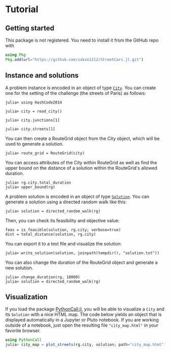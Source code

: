 # Tutorial

## Getting started

This package is not registered.
You need to install it from the GitHub repo with

```julia
using Pkg
Pkg.add(url="https://github.com/zakzo1212/StreetCars.jl.git")
```

## Instance and solutions

A problem instance is encoded in an object of type [`City`](@ref).
You can create one for the setting of the challenge (the streets of Paris) as follows:

```jldoctest tuto
julia> using HashCode2014

julia> city = read_city()

julia> city.junctions[1]

julia> city.streets[1]
```

You can then create a RouteGrid object from the City object, which will be used to generate a solution.

```jldoctest tuto
julia> route_grid = RouteGrid(city)
```

You can access attributes of the City within RouteGrid as well as find the upper bound on the distance of a solution within the RouteGrid's allowed duration.

```jldoctest tuto
julia> rg.city.total_duration
julia> upper_bound(rg)
```

A problem solution is encoded in an object of type [`Solution`](@ref).
You can generate a solution using a directed random walk like this:

```jldoctest tuto
julia> solution = directed_random_walk(rg)
```

Then, you can check its feasibility and objective value:

```jldoctest tuto
feas = is_feasible(solution, rg.city; verbose=true)
dist = total_distance(solution, rg.city)
```

You can export it to a text file and visualize the solution:

```jldoctest tuto
julia> write_solution(solution, joinpath(tempdir(), "solution.txt"))
```

You can also change the duration of the RouteGrid object and generate a new solution.

```jldoctest tuto
julia> change_duration(rg, 18000)
julia> solution = directed_random_walk(rg)
```

## Visualization

If you load the package [PythonCall.jl](https://github.com/JuliaPy/PythonCall.jl), you will be able to visualize a `City` and its `Solution` with a nice HTML map.
The code below yields an object that is displayed automatically in a Jupyter or Pluto notebook.
If you are working outside of a notebook, just open the resulting file `"city_map.html"` in your favorite browser.

```julia
using PythonCall
julia> city_map = plot_streets(rg.city, solution; path="city_map.html")
```
